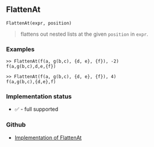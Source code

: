 ## FlattenAt

```
FlattenAt(expr, position)
```

> flattens out nested lists at the given `position` in `expr`.
	 

### Examples

```
>> FlattenAt(f(a, g(b,c), {d, e}, {f}), -2)
f(a,g(b,c),d,e,{f})

>> FlattenAt(f(a, g(b,c), {d, e}, {f}), 4)
f(a,g(b,c),{d,e},f)
```

### Implementation status

* &#x2705; - full supported

### Github

* [Implementation of FlattenAt](https://github.com/axkr/symja_android_library/blob/master/symja_android_library/matheclipse-core/src/main/java/org/matheclipse/core/builtin/StructureFunctions.java#L572) 
